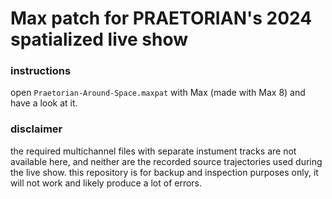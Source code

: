 # Max patch for PRAETORIAN's 2024 spatialized live show

### instructions

open `Praetorian-Around-Space.maxpat` with Max (made with Max 8) and have a look at it.

### disclaimer

the required multichannel files with separate instument tracks are not available here, and neither are the recorded source trajectories used during the live show. this repository is for backup and inspection purposes only, it will not work and likely produce a lot of errors.